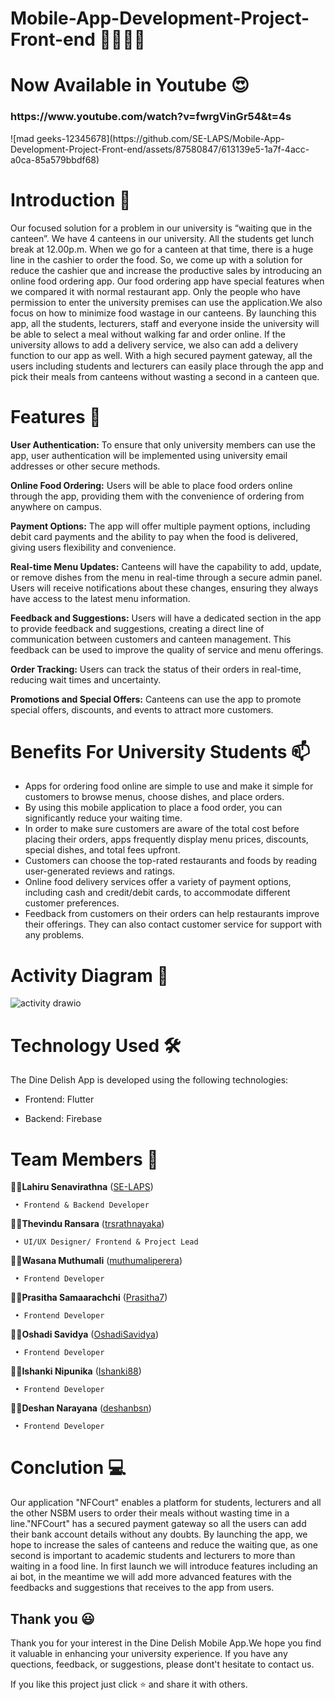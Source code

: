 # Mobile-App-Development-Project-Front-end 🔰📲👩‍🎓

# Now Available in Youtube 😍
<h3>https://www.youtube.com/watch?v=fwrgVinGr54&t=4s</h3>
![mad geeks-12345678](https://github.com/SE-LAPS/Mobile-App-Development-Project-Front-end/assets/87580847/613139e5-1a7f-4acc-a0ca-85a579bbdf68)

# Introduction 🌱
Our focused solution for a problem in our university is “waiting que in the canteen”.
We have 4 canteens in our university. All the students get lunch break at 12.00p.m. When we go for a canteen at that time, there is a huge line in the cashier to order the food. So, we come up with a solution for reduce the cashier que and increase the productive sales by introducing an online food ordering app. Our food ordering app have special features when we compared it with normal restaurant app. Only the people who have permission to enter the university premises can use the application.We also focus on how to minimize food wastage in our canteens. By launching this app, all the students, lecturers, staff and everyone inside the university will be able to select a meal without walking far and order online. If the university allows to add a delivery service, we also can add a delivery function to our app as well.
With a high secured payment gateway, all the users including students and lecturers can easily place through the app and pick their meals from canteens without wasting a second in a canteen que. 

# Features 🌱

**User Authentication:** To ensure that only university members can use the app, user authentication will be implemented using university email addresses or other 
  secure methods.

**Online Food Ordering:** Users will be able to place food orders online through the app, providing them with the convenience of ordering from anywhere on campus.

**Payment Options:** The app will offer multiple payment options, including debit card payments and the ability to pay when the food is delivered, giving users 
  flexibility and convenience.

**Real-time Menu Updates:** Canteens will have the capability to add, update, or remove dishes from the menu in real-time through a secure admin panel. Users will 
  receive notifications about these changes, ensuring they always have access to the latest menu information.

**Feedback and Suggestions:** Users will have a dedicated section in the app to provide feedback and suggestions, creating a direct line of communication between 
  customers and canteen management. This feedback can be used to improve the quality of service and menu offerings.

**Order Tracking:** Users can track the status of their orders in real-time, reducing wait times and uncertainty.

**Promotions and Special Offers:** Canteens can use the app to promote special offers, discounts, and events to attract more customers.

# Benefits For University Students 📫
* Apps for ordering food online are simple to use and make it simple for customers to browse menus, choose dishes, and place orders.
* By using this mobile application to place a food order, you can significantly reduce your waiting time.
* In order to make sure customers are aware of the total cost before placing their orders, apps frequently display menu prices, discounts, special dishes, and 
  total fees upfront.
* Customers can choose the top-rated restaurants and foods by reading user-generated reviews and ratings.
* Online food delivery services offer a variety of payment options, including cash and credit/debit cards, to accommodate different customer preferences.
* Feedback from customers on their orders can help restaurants improve their offerings. They can also contact customer service for support with any problems.

# Activity Diagram 🔭
![activity drawio](https://github.com/SE-LAPS/Mobile-App-Development-Project-Front-end/assets/97075043/c59bf9ec-0641-4f52-82f4-396cb41aa298)

# Technology Used 🛠️
The Dine Delish App is developed using the following technologies:

   * Frontend: Flutter
  
   * Backend: Firebase
  
# Team Members 👯
👨‍🎓**Lahiru Senavirathna** ([SE-LAPS](https://github.com/SE-LAPS))
 
     • Frontend & Backend Developer
👨‍🎓**Thevindu Ransara** ([trsrathnayaka](https://github.com/trsrathnayaka))
  
     • UI/UX Designer/ Frontend & Project Lead
👨‍🎓**Wasana Muthumali** ([muthumaliperera](https://github.com/muthumaliperera))
  
     • Frontend Developer
👨‍🎓**Prasitha Samaarachchi** ([Prasitha7](https://github.com/Prasitha7))
  
     • Frontend Developer
👨‍🎓**Oshadi Savidya** ([OshadiSavidya](https://github.com/OshadiSavidya))
  
     • Frontend Developer
👨‍🎓**Ishanki Nipunika** ([Ishanki88](https://github.com/Ishanki88))
  
     • Frontend Developer
👨‍🎓**Deshan Narayana** ([deshanbsn](https://github.com/deshanbsn))
  
     • Frontend Developer

# Conclution 💻
Our application "NFCourt" enables a platform for students, lecturers and all the other NSBM users to order their meals without wasting time in a line."NFCourt" has a secured payment gateway so all the users can add their bank account details without any doubts. By launching the app, we hope to increase the sales of canteens and reduce the waiting que, as one second is important to academic students and lecturers to more than waiting in a food line. In first launch we will introduce features including an ai bot, in the meantime we will add more advanced features with the feedbacks and suggestions that receives to the app from users.

## Thank you 😃
Thank you for your interest in the Dine Delish Mobile App.We hope you find it valuable in enhancing your university experience. If you have any quections, feedback, or suggestions, please dont't hesitate to contact us.

If you like this project just click ⭐ and share it with others.


 

